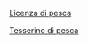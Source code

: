 [Licenza di pesca]({{site.baseurl}}/schede/licenzapescasportiva/index.html)


[Tesserino di pesca]({{site.baseurl}}/schede/tesserinopesca/index.html)
